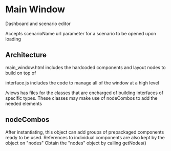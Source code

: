# Main Window
Dashboard and scenario editor

Accepts scenarioName url parameter for a scenario to be opened upon loading

## Architecture

main_window.html includes the hardcoded components and layout nodes to build on top of

interface.js includes the code to manage all of the window at a high level

/views has files for the classes that are encharged of building interfaces of specific types. These classes may make use of nodeCombos to add the needed elements

## nodeCombos

After instantiating, this object can add groups of prepackaged components ready to be used. References to individual components are also kept by the object on "nodes"
Obtain the "nodes" object by calling getNodes()
